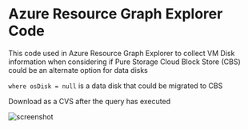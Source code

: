 # Azure Resource Graph Explorer Code

This code used in Azure Resource Graph Explorer to collect VM Disk information when considering if Pure Storage Cloud Block Store (CBS) could be an alternate option for data disks

`where osDisk = null` is a data disk that could be migrated to CBS

Download as a CVS after the query has executed

![screenshot](/CSV_Screenshot.jpg)
